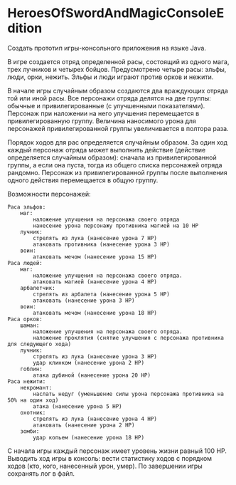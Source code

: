 # HeroesOfSwordAndMagicConsoleEdition
Создать прототип игры-консольного приложения на языке Java.

В игре создается отряд определенной расы, состоящий из одного мага, трех лучников и четырех бойцов.
Предусмотрено четыре расы: эльфы, люди, орки, нежить. Эльфы и люди играют против орков и нежити.

В начале игры случайным образом создаются два враждующих отряда той или иной расы.
Все персонажи отряда делятся на две группы: обычные и привилегированные (с улучшенными показателями). 
Персонаж при наложении на него улучшения перемещается в привилегированную группу. 
Величина наносимого урона для персонажей привилегированной группы увеличивается в полтора раза.

Порядок ходов для рас определяется случайным образом. 
За один ход каждый персонаж отряда может выполнить действие (действие определяется случайным образом): 
сначала из привилегированной группы, а если она пуста, тогда из общего списка персонажей отряда рандомно.
Персонаж из привилегированной группы после выполнения одного действия перемещается в общую группу.

Возможности персонажей:

    Раса эльфов:
        маг:
            наложение улучшения на персонажа своего отряда
            нанесение урона персонажу противника магией на 10 HP
        лучник:
            стрелять из лука (нанесение урона 7 HP)
            атаковать противника (нанесение урона 3 HP)
        воин:
            атаковать мечом (нанесение урона 15 HP)
    Раса людей:
        маг:
            наложение улучшения на персонажа своего отряда.
            атаковать магией (нанесение урона 4 HP)
        арбалетчик:
            стрелять из арбалета (нанесение урона 5 HP)
            атаковать (нанесение урона 3 HP)
        воин:
            атаковать мечом (нанесение урона 18 HP)
    Раса орков:
        шаман:
            наложение улучшения на персонажа своего отряда.
            наложение проклятия (снятие улучшения с персонажа противника для следующего хода)
        лучник:
            стрелять из лука (нанесение урона 3 HP)
            удар клинком (нанесение урона 2 HP)
        гоблин:
            атака дубиной (нанесение урона 20 HP)
    Раса нежити:
        некромант:
            наслать недуг (уменьшение силы урона персонажа противника на 50% на один ход)
            атака (нанесение урона 5 HP)
        охотник:
            стрелять из лука (нанесение урона 4 HP)
            атаковать (нанесение урона 2 HP)
        зомби:
            удар копьем (нанесение урона 18 HP)

С начала игры каждый персонаж имеет уровень жизни равный 100 HP.
Выводить ход игры в консоль: вести статистику ходов с порядком ходов (кто, кого, нанесенный урон, умер). 
По завершении игры сохранять лог в файл.
